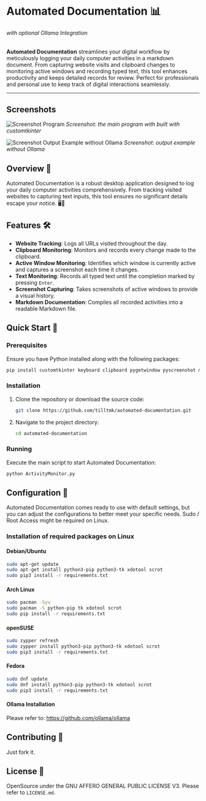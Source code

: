 
# Automated Documentation 📊
###### *with optional Ollama Integration*

**Automated Documentation** streamlines your digital workflow by meticulously logging your daily computer activities in a markdown document. From capturing website visits and clipboard changes to monitoring active windows and recording typed text, this tool enhances productivity and keeps detailed records for review. Perfect for professionals and personal use to keep track of digital interactions seamlessly.

---

## Screenshots

![Screenshot Program](https://github.com/tilltmk/automated-documentation/screenshots/screenshot02.png)
_Screenshot: the main program with built with customtkinter_

![Screenshot Output Example without Ollama](https://github.com/tilltmk/automated-documentation/screenshots/screenshot01.png)
_Screenshot: output example without Ollama_

## Overview 🌟

Automated Documentation is a robust desktop application designed to log your daily computer activities comprehensively. From tracking visited websites to capturing text inputs, this tool ensures no significant details escape your notice. 🖥️📝

## Features 🛠️

- **Website Tracking**: Logs all URLs visited throughout the day.
- **Clipboard Monitoring**: Monitors and records every change made to the clipboard.
- **Active Window Monitoring**: Identifies which window is currently active and captures a screenshot each time it changes.
- **Text Monitoring**: Records all typed text until the completion marked by pressing `Enter`.
- **Screenshot Capturing**: Takes screenshots of active windows to provide a visual history.
- **Markdown Documentation**: Compiles all recorded activities into a readable Markdown file.

## Quick Start 🚀

### Prerequisites

Ensure you have Python installed along with the following packages:

```bash
pip install customtkinter keyboard clipboard pygetwindow pyscreenshot markdown2 ollama
```

### Installation

1. Clone the repository or download the source code:
   ```bash
   git clone https://github.com/tilltmk/automated-documentation.git
   ```
2. Navigate to the project directory:
   ```bash
   cd automated-documentation
   ```

### Running

Execute the main script to start Automated Documentation:

```bash
python ActivityMonitor.py
```

## Configuration 🔧

Automated Documentation comes ready to use with default settings, but you can adjust the configurations to better meet your specific needs.
Sudo / Root Access might be required on Linux.

### Installation of required packages on Linux

#### Debian/Ubuntu

```bash
sudo apt-get update
sudo apt-get install python3-pip python3-tk xdotool scrot
sudo pip3 install -r requirements.txt
```

#### Arch Linux

```bash
sudo pacman -Syu
sudo pacman -S python-pip tk xdotool scrot
sudo pip install -r requirements.txt
```

#### openSUSE

```bash
sudo zypper refresh
sudo zypper install python3-pip python3-tk xdotool scrot
sudo pip3 install -r requirements.txt
```

#### Fedora

```bash
sudo dnf update
sudo dnf install python3-pip python3-tk xdotool scrot
sudo pip3 install -r requirements.txt
```
#### Ollama Installation

Please refer to:
https://github.com/ollama/ollama

## Contributing 🤝

Just fork it.

## License 📜
OpenSource under the GNU AFFERO GENERAL PUBLIC LICENSE V3. Please refer to `LICENSE.md`.

